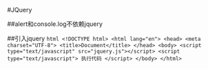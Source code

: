   #JQuery
  
  ##alert和console.log不依赖jquery

  ##引入jquery
    ```html
    <!DOCTYPE html>
    <html lang="en">
    <head>
        <meta charset="UTF-8">
        <title>Document</title>
    </head>
    <body>
        <script type="text/javascript" src="jquery.js"></script>
        <script type="text/javascript">
            执行代码
        </script>
    </body>
    </html>
    ```